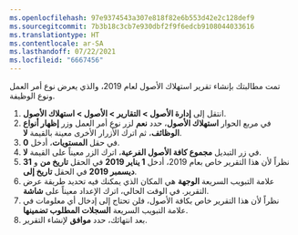 ```yaml
---
ms.openlocfilehash: 97e9374543a307e818f82e6b553d42e2c128def9
ms.sourcegitcommit: 7b3b18c3cb7e930dbf2f9f6edcb9108044033616
ms.translationtype: HT
ms.contentlocale: ar-SA
ms.lasthandoff: 07/22/2021
ms.locfileid: "6667456"
---
```

تمت مطالبتك بإنشاء تقرير استهلاك الأصول لعام 2019، والذي يعرض نوع أمر العمل ونوع الوظيفة.

1.  انتقل إلى **إدارة الأصول > التقارير > الأصول > استهلاك الأصول**. 
2.  في مربع الحوار **استهلاك الأصول**، حدد **نعم** لزر نوع أمر العمل وزر **إظهار أنواع الوظائف**، ثم اترك الأزرار الأخرى معينة بالقيمة **لا**.
3.  في حقل **المستويات**، أدخل **0**.
4.  في زر التبديل **مجموع كافة الأصول الفرعية**، اترك الزر معيناً على القيمة **لا**.
5.  نظراً لأن هذا التقرير خاص بعام 2019، أدخل **1 يناير 2019** في الحقل **تاريخ من** و **31 ديسمبر 2019** في الحقل **تاريخ إلى**. 
6.  علامة التبويب السريعة **الوجهة** هي المكان الذي يمكنك فيه تحديد طريقة عرض التقرير. في الوقت الحالي، اترك الإعداد معيناً على **شاشة**.
7.  نظراً لأن هذا التقرير خاص بكافة الأصول، فلن تحتاج إلى إدخال أي معلومات في علامة التبويب السريعة **السجلات المطلوب تضمينها**.
8.  بعد انتهائك، حدد **موافق** لإنشاء التقرير.
